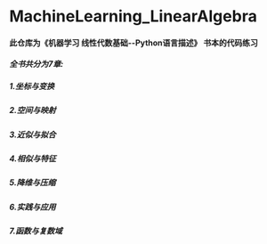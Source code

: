# MachineLearning_LinearAlgebra
#### 此仓库为《机器学习 线性代数基础--Python语言描述》 书本的代码练习  
***全书共分为7章:***  
##### 1.坐标与变换   
##### 2.空间与映射  
##### 3.近似与拟合  
##### 4.相似与特征  
##### 5.降维与压缩  
##### 6.实践与应用  
##### 7.函数与复数域  
